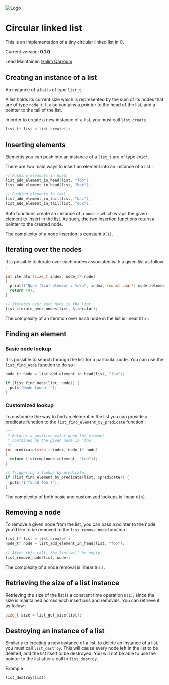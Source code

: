 ![Logo](http://dory.fr/images/jouets/train2.png)

# Circular linked list

This is an implementation of a tiny circular linked list in C.

Current version: **0.1.0**

Lead Maintainer: [Halim Qarroum](mailto:hqm.post@gmail.com)

## Creating an instance of a list

An instance of a list is of type `list_t`.

A list holds its current size which is represented by the sum of its nodes that are of type `node_t`. It also contains a pointer to the head of the list, and a pointer to the tail of the list.

In order to create a new instance of a list, you must call `list_create`.

```C
list_t* list = list_create();
```

## Inserting elements

Elements you can push into an instance of a `list_t` are of type `void*`.

There are two main ways to insert an element into an instance of a list :

```C
// Pushing elements in head.
list_add_element_in_head(list, "foo");
list_add_element_in_head(list, "bar");

// Pushing elements in tail.
list_add_element_in_tail(list, "baz");
list_add_element_in_tail(list, "qux");
```

Both functions create an instance of a `node_t` which wraps the given element to insert in the list. As such, the two insertion functions return a pointer to the created node.

The complexity of a node insertion is constant `O(1)`.

## Iterating over the nodes

It is possible to iterate over each nodes associated with a given list as follow :

```C
int iterator(size_t index, node_t* node)
{
  printf("Node (%zu) element : %s\n", index, (const char*) node->element);
  return (0);
}

// Iterates over each node in the list.
list_iterate_over_nodes(list, &iterator);
```

The complexity of an iteration over each node in the list is linear `O(n)`.

## Finding an element

### Basic node lookup

It is possible to search through the list for a particular node. You can use the `list_find_node` function to do so :

```C
node_t* node = list_add_element_in_head(list, "foo");

if (list_find_node(list, node)) {
  puts("Node found !");
}
```

### Customized lookup

To customize the way to find an element in the list you can provide a predicate function to the `list_find_element_by_predicate` function :

```C
/**
 * Returns a positive value when the element
 * contained by the given node is 'foo'.
 */
int predicate(size_t index, node_t* node)
{
  return (!strcmp(node->element, "foo"));
}

// Triggering a lookup by predicate.
if (list_find_element_by_predicate(list, &predicate)) {
  puts("I found foo !");
}
```

The complexity of both basic and customized lookups is linear `O(n)`.

## Removing a node

To remove a given node from the list, you can pass a pointer to the node you'd like to be removed to the `list_remove_node` function :

```C
list_t* list = list_create();
node_t* node = list_add_element_in_head(list, "foo");

// After this call, the list will be empty.
list_remove_node(list, node);
```

The complexity of a node removal is linear `O(n)`.

## Retrieving the size of a list instance

Retrieving the size of the list is a constant time operation `O(1)`, since the size is maintained across each insertions and removals. You can retrieve it as follow :

```C
size_t size = list_get_size(list);
```

## Destroying an instance of a list

Similarly to creating a new instance of a list, to delete an instance of a list, you must call `list_destroy`. This will cause every node left in the list to be deleted, and the list itself to be destroyed. You will not be able to use the pointer to the list after a call to `list_destroy`.

Example :

```C
list_destroy(list);
```
